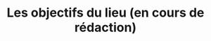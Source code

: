 ---
tag-name: objectifs
title: Les objectifs du lieu (en cours de rédaction)
description: La liste ci-dessous est non exhaustive et en cours d'élaboration.
---